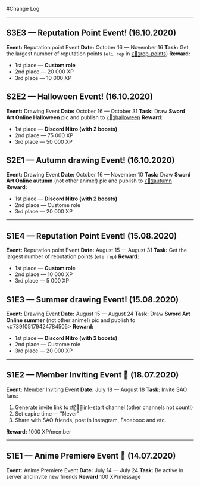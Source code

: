 #Change Log

---

## S3E3 — Reputation Point Event! (16.10.2020)

**Event:** Reputation point Event
**Date:** October 16 — November 16
**Task:** Get the largest number of reputation points (`eli rep` in [〖📮〗rep-points](`<#766635332421681194>`))
**Reward:**

- 1st place — **Custom role**
- 2nd place — 20 000 XP
- 3rd place — 10 000 XP

## S2E2 — Halloween Event! (16.10.2020)

**Event:** Drawing Event
**Date:** October 16 — October 31
**Task:** Draw **Sword Art Online Halloween** pic and publish to [〖🎃〗halloween](`<#764917567063851008>`)
**Reward:**

- 1st place — **Discord Nitro (with 2 boosts)**
- 2nd place — 75 000 XP
- 3rd place — 50 000 XP

## S2E1 — Autumn drawing Event! (16.10.2020)

**Event:** Drawing Event
**Date:** October 16 — November 10
**Task:** Draw **Sword Art Online autumn** (not other anime!) pic and publish to [〖🍂〗autumn](`<#764913532294266911>`)
**Reward:**

- 1st place — **Discord Nitro (with 2 boosts)**
- 2nd place — Custome role
- 3rd place — 20 000 XP

---

## S1E4 — Reputation Point Event! (15.08.2020)

**Event:** Reputation point Event
**Date:** August 15 — August 31
**Task:** Get the largest number of reputation points (`eli rep`)
**Reward:**

- 1st place — **Custom role**
- 2nd place — 10 000 XP
- 3rd place — 5 000 XP

## S1E3 — Summer drawing Event! (15.08.2020)

**Event:** Drawing Event
**Date:** August 15 — August 24
**Task:** Draw **Sword Art Online summer** (not other anime!) pic and publish to <#739105179424784505>
**Reward:**

- 1st place — **Discord Nitro (with 2 boosts)**
- 2nd place — Custome role
- 3rd place — 20 000 XP

---

## S1E2 — Member Inviting Event :gift: (18.07.2020)

**Event:** Member Inviting Event
**Date:** July 18 — August 18
**Task:** Invite SAO fans:

1. Generate invite link to [#〖🧭〗link-start](#734016255694077972) channel (other channels not count!)
2. Set expire time — "Never"
3. Share with SAO friends, post in Instagram, Facebooc and etc.

**Reward:** 1000 XP/member

---

## S1E1 — Anime Premiere Event :gift: (14.07.2020)

**Event:** Anime Premiere Event
**Date:** July 14 — July 24
**Task:** Be active in server and invite new friends
**Reward** 100 XP/message
